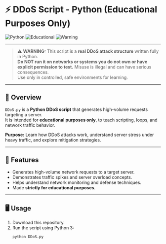 # ⚡ DDoS Script - Python (Educational Purposes Only)

![Python](https://img.shields.io/badge/Python-3.x-blue?logo=python)
![Educational](https://img.shields.io/badge/Purpose-Educational-yellow)
![Warning](https://img.shields.io/badge/⚠️-Do_Not_Misuse-red)

---

> ⚠️ **WARNING:** This script is a **real DDoS attack structure** written fully in Python.  
> **Do NOT run it on networks or systems you do not own or have explicit permission to test.** Misuse is illegal and can have serious consequences.  
> Use only in controlled, safe environments for learning.

---

## 🔎 Overview
`DDoS.py` is a **Python DDoS script** that generates high-volume requests targeting a server.  
It is intended for **educational purposes only**, to teach scripting, loops, and network traffic behavior.

**Purpose:** Learn how DDoS attacks work, understand server stress under heavy traffic, and explore mitigation strategies.

---

## 🚀 Features
- Generates high-volume network requests to a target server.  
- Demonstrates traffic spikes and server overload concepts.  
- Helps understand network monitoring and defense techniques.  
- Made **strictly for educational purposes**.  

---

## 🖥️ Usage
1. Download this repository.  
2. Run the script using Python 3:  
   ```bash
   python DDoS.py
